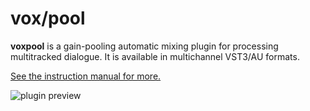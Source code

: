 # vox/pool

**voxpool** is a gain-pooling automatic mixing plugin for processing multitracked dialogue. It is available in multichannel VST3/AU formats.

[See the instruction manual for more.](https://github.com/hingobway/voxpool/wiki)

![plugin preview](https://cdn.foster.audio/files/voxpool.png)

